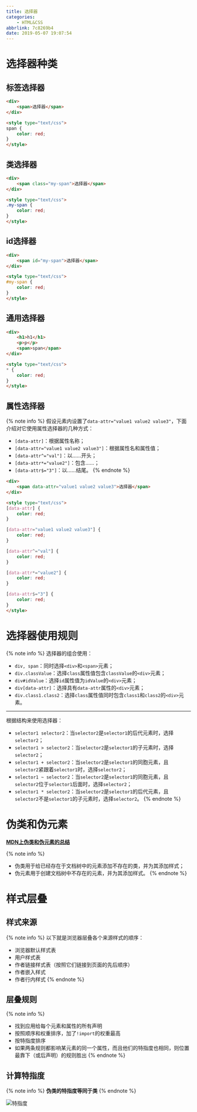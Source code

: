 ```yaml
---
title: 选择器
categories:
    - HTML&CSS
abbrlink: 7c8269b4
date: 2019-05-07 19:07:54
---
```


# 选择器种类

## 标签选择器

```html
<div>
    <span>选择器</span>
</div>

<style type="text/css">
span {
    color: red;
}
</style>
```

## 类选择器

```html
<div>
    <span class="my-span">选择器</span>
</div>

<style type="text/css">
.my-span {
    color: red;
}
</style>
```

## id选择器

```html
<div>
    <span id="my-span">选择器</span>
</div>

<style type="text/css">
#my-span {
    color: red;
}
</style>
```

## 通用选择器

```html
<div>
    <h1>h1</h1>
    <p>p</p>
    <span>span</span>
</div>

<style type="text/css">
* {
    color: red;
}
</style>
```

## 属性选择器

{% note info %}
假设元素内设置了`data-attr="value1 value2 value3"`，下面介绍对它使用属性选择器的几种方式：
- `[data-attr]`：根据属性名称；
- `[data-attr="value1 value2 value3"]`：根据属性名和属性值；
- `[data-attr^="val"]`：以......开头；
- `[data-attr*="value2"]`：包含......；
- `[data-attr$="3"]`：以......结尾。
{% endnote %}

```html
<div>
    <span data-attr="value1 value2 value3">选择器</span>
</div>

<style type="text/css">
[data-attr] {
    color: red;
}

[data-attr="value1 value2 value3"] {
    color: red;
}

[data-attr^="val"] {
    color: red;
}

[data-attr*="value2"] {
    color: red;
}

[data-attr$="3"] {
    color: red;
}
</style>
```

# 选择器使用规则

{% note info %}
选择器的组合使用：
- `div, span`：同时选择`<div>`和`<span>`元素；
- `div.classValue`：选择`class`属性值包含`classValue`的`<div>`元素；
- `div#idValue`：选择`id`属性值为`idValue`的`<div>`元素；
- `div[data-attr]`：选择具有`data-attr`属性的`<div>`元素；
- `div.class1.class2`：选择`class`属性值同时包含`class1`和`class2`的`<div>`元素。

---
根据结构来使用选择器：
- `selector1 selector2`：当`selector2`是`selector1`的后代元素时，选择`selector2`；
- `selector1 > selector2`：当`selector2`是`selector1`的子元素时，选择`selector2`；
- `selector1 + selector2`：当`selector2`是`selector1`的同胞元素，且`selector2`紧跟着`selector1`时，选择`selector2`；
- `selector1 ~ selector2`：当`selector2`是`selector1`的同胞元素，且`selector2`位于`selector1`后面时，选择`selector2`；
- `selector1 * selector2`：当`selector2`是`selector1`的后代元素，且`selector2`不是`selector1`的子元素时，选择`selector2`。
{% endnote %}

# 伪类和伪元素

[**MDN上伪类和伪元素的总结**](https://developer.mozilla.org/en-US/docs/Learn/CSS/Introduction_to_CSS/Pseudo-classes_and_pseudo-elements)

{% note info %}
- 伪类用于给已经存在于文档树中的元素添加不存在的类，并为其添加样式；
- 伪元素用于创建文档树中不存在的元素，并为其添加样式。
{% endnote %}

# 样式层叠

## 样式来源

{% note info %}
以下就是浏览器层叠各个来源样式的顺序：
- 浏览器默认样式表
- 用户样式表
- 作者链接样式表（按照它们链接到页面的先后顺序）
- 作者嵌入样式
- 作者行内样式
{% endnote %}

## 层叠规则

{% note info %}
- 找到应用给每个元素和属性的所有声明
- 按照顺序和权重排序，加了`!import`的权重最高
- 按特指度排序
- 如果两条规则都影响某元素的同一个属性，而且他们的特指度也相同，则位置最靠下（或后声明）的规则胜出
{% endnote %}

## 计算特指度

{% note info %}
**伪类的特指度等同于类**
{% endnote %}

![特指度](https://blog-images-1258719270.cos.ap-shanghai.myqcloud.com/HTML%26CSS/CSS%E9%80%89%E6%8B%A9%E5%99%A8/%E7%89%B9%E6%8C%87%E5%BA%A6.png)
